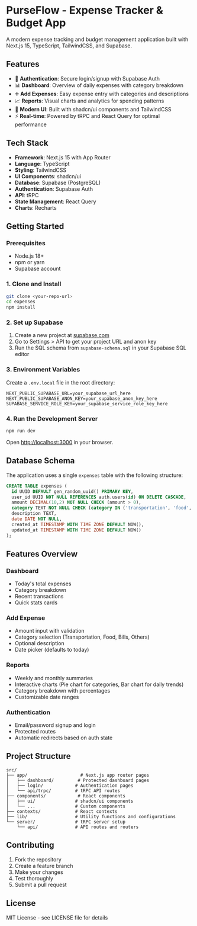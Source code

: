 # PurseFlow - Expense Tracker & Budget App

A modern expense tracking and budget management application built with Next.js 15, TypeScript, TailwindCSS, and Supabase.

## Features

- 🔐 **Authentication**: Secure login/signup with Supabase Auth
- 📊 **Dashboard**: Overview of daily expenses with category breakdown
- ➕ **Add Expenses**: Easy expense entry with categories and descriptions
- 📈 **Reports**: Visual charts and analytics for spending patterns
- 🎨 **Modern UI**: Built with shadcn/ui components and TailwindCSS
- ⚡ **Real-time**: Powered by tRPC and React Query for optimal performance

## Tech Stack

- **Framework**: Next.js 15 with App Router
- **Language**: TypeScript
- **Styling**: TailwindCSS
- **UI Components**: shadcn/ui
- **Database**: Supabase (PostgreSQL)
- **Authentication**: Supabase Auth
- **API**: tRPC
- **State Management**: React Query
- **Charts**: Recharts

## Getting Started

### Prerequisites

- Node.js 18+ 
- npm or yarn
- Supabase account

### 1. Clone and Install

```bash
git clone <your-repo-url>
cd expenses
npm install
```

### 2. Set up Supabase

1. Create a new project at [supabase.com](https://supabase.com)
2. Go to Settings > API to get your project URL and anon key
3. Run the SQL schema from `supabase-schema.sql` in your Supabase SQL editor

### 3. Environment Variables

Create a `.env.local` file in the root directory:

```env
NEXT_PUBLIC_SUPABASE_URL=your_supabase_url_here
NEXT_PUBLIC_SUPABASE_ANON_KEY=your_supabase_anon_key_here
SUPABASE_SERVICE_ROLE_KEY=your_supabase_service_role_key_here
```

### 4. Run the Development Server

```bash
npm run dev
```

Open [http://localhost:3000](http://localhost:3000) in your browser.

## Database Schema

The application uses a single `expenses` table with the following structure:

```sql
CREATE TABLE expenses (
  id UUID DEFAULT gen_random_uuid() PRIMARY KEY,
  user_id UUID NOT NULL REFERENCES auth.users(id) ON DELETE CASCADE,
  amount DECIMAL(10,2) NOT NULL CHECK (amount > 0),
  category TEXT NOT NULL CHECK (category IN ('transportation', 'food', 'bills', 'others')),
  description TEXT,
  date DATE NOT NULL,
  created_at TIMESTAMP WITH TIME ZONE DEFAULT NOW(),
  updated_at TIMESTAMP WITH TIME ZONE DEFAULT NOW()
);
```

## Features Overview

### Dashboard
- Today's total expenses
- Category breakdown
- Recent transactions
- Quick stats cards

### Add Expense
- Amount input with validation
- Category selection (Transportation, Food, Bills, Others)
- Optional description
- Date picker (defaults to today)

### Reports
- Weekly and monthly summaries
- Interactive charts (Pie chart for categories, Bar chart for daily trends)
- Category breakdown with percentages
- Customizable date ranges

### Authentication
- Email/password signup and login
- Protected routes
- Automatic redirects based on auth state

## Project Structure

```
src/
├── app/                    # Next.js app router pages
│   ├── dashboard/         # Protected dashboard pages
│   ├── login/            # Authentication pages
│   └── api/trpc/         # tRPC API routes
├── components/            # React components
│   ├── ui/               # shadcn/ui components
│   └── ...               # Custom components
├── contexts/             # React contexts
├── lib/                  # Utility functions and configurations
└── server/               # tRPC server setup
    └── api/              # API routes and routers
```

## Contributing

1. Fork the repository
2. Create a feature branch
3. Make your changes
4. Test thoroughly
5. Submit a pull request

## License

MIT License - see LICENSE file for details